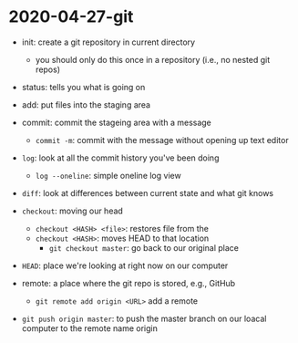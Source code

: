 # 2020-04-27-git

- init: create a git repository in current directory
    - you should only do this once in a repository (i.e., no nested git repos)
- status: tells you what is going on
- add: put files into the staging area
- commit: commit the stageing area with a message
    - `commit -m`: commit with the message without opening up text editor
- `log`: look at all the commit history you've been doing
    - `log --oneline`: simple oneline log view
- `diff`: look at differences between current state and what git knows
- `checkout`: moving our head
    - `checkout <HASH> <file>`: restores file from the <hash>
    - `checkout <HASH>`: moves HEAD to that location
        - `git checkout master`: go back to our original place
- `HEAD`: place we're looking at right now on our computer

- remote: a place where the git repo is stored, e.g., GitHub
    - `git remote add origin <URL>` add a remote
- `git push origin master`: to push the master branch on our loacal computer to the remote name origin
